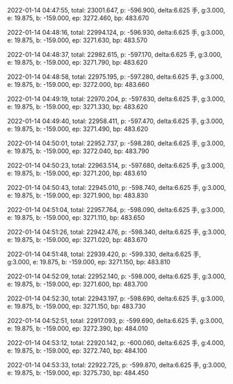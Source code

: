 2022-01-14 04:47:55, total: 23001.647, p: -596.900, delta:6.625 手, g:3.000, e: 19.875, b: -159.000, ep: 3272.460, bp: 483.670

2022-01-14 04:48:16, total: 22994.124, p: -596.930, delta:6.625 手, g:3.000, e: 19.875, b: -159.000, ep: 3271.630, bp: 483.570

2022-01-14 04:48:37, total: 22982.615, p: -597.170, delta:6.625 手, g:3.000, e: 19.875, b: -159.000, ep: 3271.790, bp: 483.620

2022-01-14 04:48:58, total: 22975.195, p: -597.280, delta:6.625 手, g:3.000, e: 19.875, b: -159.000, ep: 3272.000, bp: 483.660

2022-01-14 04:49:19, total: 22970.204, p: -597.630, delta:6.625 手, g:3.000, e: 19.875, b: -159.000, ep: 3271.330, bp: 483.620

2022-01-14 04:49:40, total: 22958.411, p: -597.470, delta:6.625 手, g:3.000, e: 19.875, b: -159.000, ep: 3271.490, bp: 483.620

2022-01-14 04:50:01, total: 22952.737, p: -598.280, delta:6.625 手, g:3.000, e: 19.875, b: -159.000, ep: 3272.040, bp: 483.790

2022-01-14 04:50:23, total: 22963.514, p: -597.680, delta:6.625 手, g:3.000, e: 19.875, b: -159.000, ep: 3271.200, bp: 483.610

2022-01-14 04:50:43, total: 22945.010, p: -598.740, delta:6.625 手, g:3.000, e: 19.875, b: -159.000, ep: 3271.900, bp: 483.830

2022-01-14 04:51:04, total: 22957.764, p: -598.090, delta:6.625 手, g:3.000, e: 19.875, b: -159.000, ep: 3271.110, bp: 483.650

2022-01-14 04:51:26, total: 22942.476, p: -598.340, delta:6.625 手, g:3.000, e: 19.875, b: -159.000, ep: 3271.020, bp: 483.670

2022-01-14 04:51:48, total: 22939.420, p: -599.330, delta:6.625 手, g:3.000, e: 19.875, b: -159.000, ep: 3271.150, bp: 483.810

2022-01-14 04:52:09, total: 22952.140, p: -598.000, delta:6.625 手, g:3.000, e: 19.875, b: -159.000, ep: 3271.600, bp: 483.700

2022-01-14 04:52:30, total: 22943.197, p: -598.690, delta:6.625 手, g:3.000, e: 19.875, b: -159.000, ep: 3271.150, bp: 483.730

2022-01-14 04:52:51, total: 22917.093, p: -599.690, delta:6.625 手, g:3.000, e: 19.875, b: -159.000, ep: 3272.390, bp: 484.010

2022-01-14 04:53:12, total: 22920.142, p: -600.060, delta:6.625 手, g:4.000, e: 19.875, b: -159.000, ep: 3272.740, bp: 484.100

2022-01-14 04:53:33, total: 22922.725, p: -599.870, delta:6.625 手, g:3.000, e: 19.875, b: -159.000, ep: 3275.730, bp: 484.450